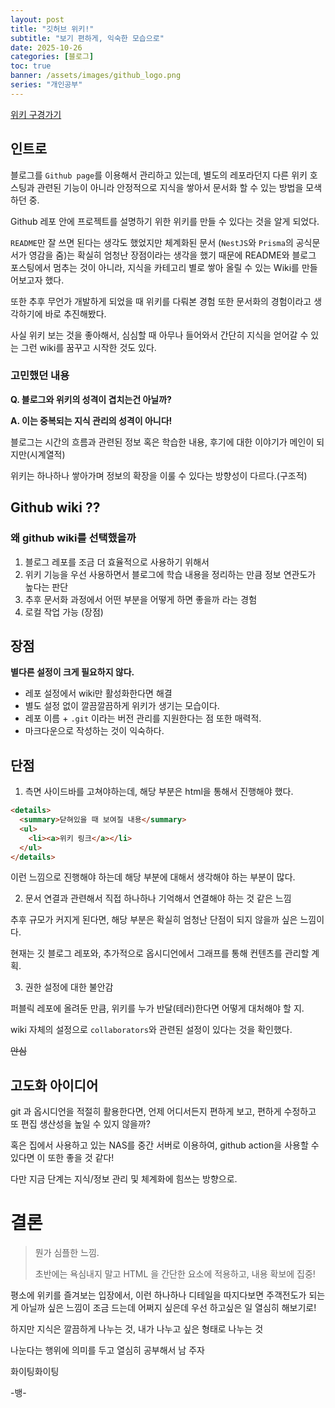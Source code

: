 ```yaml
---
layout: post
title: "깃허브 위키!"
subtitle: "보기 편하게, 익숙한 모습으로"
date: 2025-10-26
categories: [블로그]
toc: true
banner: /assets/images/github_logo.png
series: "개인공부"
---
```


[위키 구경가기](https://github.com/YooByWk/YooByWk.github.io/wiki)

## 인트로

블로그를 `Github page`를 이용해서 관리하고 있는데, 별도의 레포라던지 다른 위키 호스팅과 관련된 기능이 아니라 안정적으로 지식을 쌓아서 문서화 할 수 있는 방법을 모색하던 중.

Github 레포 안에 프로젝트를 설명하기 위한 위키를 만들 수 있다는 것을 알게 되었다.

`README`만 잘 쓰면 된다는 생각도 했었지만 체계화된 문서 (`NestJS`와 `Prisma`의 공식문서가 영감을 줌)는 확실히 엄청난 장점이라는 생각을 했기 때문에 README와 블로그 포스팅에서 멈추는 것이 아니라, 지식을 카테고리 별로 쌓아 올릴 수 있는 Wiki를 만들어보고자 했다.

또한 추후 무언가 개발하게 되었을 때 위키를 다뤄본 경험 또한 문서화의 경험이라고 생각하기에 바로 추진해봤다.

사실 위키 보는 것을 좋아해서, 심심할 때 아무나 들어와서 간단히 지식을 얻어갈 수 있는 그런 wiki를 꿈꾸고 시작한 것도 있다.

### 고민했던 내용

**Q. 블로그와 위키의 성격이 겹치는건 아닐까?**

**A. 이는 중복되는 지식 관리의 성격이 아니다!**

블로그는 시간의 흐름과 관련된 정보 혹은 학습한 내용, 후기에 대한 이야기가 메인이 되지만(시계열적)

위키는 하나하나 쌓아가며 정보의 확장을 이룰 수 있다는 방향성이 다르다.(구조적)

## Github wiki ??

### 왜 github wiki를 선택했을까

1. 블로그 레포를 조금 더 효율적으로 사용하기 위해서
2. 위키 기능을 우선 사용하면서 블로그에 학습 내용을 정리하는 만큼 정보 연관도가 높다는 판단
3. 추후 문서화 과정에서 어떤 부분을 어떻게 하면 좋을까 라는 경험
4. 로컬 작업 가능 (장점)

## 장점

**별다른 설정이 크게 필요하지 않다.**

- 레포 설정에서 wiki만 활성화한다면 해결
- 별도 설정 없이 깔끔깔끔하게 위키가 생기는 모습이다.
- 레포 이름 + `.git` 이라는 버전 관리를 지원한다는 점 또한 매력적.
- 마크다운으로 작성하는 것이 익숙하다.

## 단점

1. 측면 사이드바를 고쳐야하는데, 해당 부분은 html을 통해서 진행해야 했다.

```html
<details>
  <summary>닫혀있을 때 보여질 내용</summary>
  <ul>
    <li><a>위키 링크</a></li>
  </ul>
</details>
```

이런 느낌으로 진행해야 하는데 해당 부분에 대해서 생각해야 하는 부분이 많다.

2. 문서 연결과 관련해서 직접 하나하나 기억해서 연결해야 하는 것 같은 느낌

추후 규모가 커지게 된다면, 해당 부분은 확실히 엄청난 단점이 되지 않을까 싶은 느낌이다.

현재는 깃 블로그 레포와, 추가적으로 옵시디언에서 그래프를 통해 컨텐츠를 관리할 계획.

3. 권한 설정에 대한 불안감

퍼블릭 레포에 올려둔 만큼, 위키를 누가 반달(테러)한다면 어떻게 대처해야 할 지.

wiki 자체의 설정으로 `collaborators`와 관련된 설정이 있다는 것을 확인했다.

~~안심~~

## 고도화 아이디어

git 과 옵시디언을 적절히 활용한다면, 언제 어디서든지 편하게 보고, 편하게 수정하고 또 편집 생산성을 높일 수 있지 않을까?

혹은 집에서 사용하고 있는 NAS를 중간 서버로 이용하여, github action을 사용할 수 있다면 이 또한 좋을 것 같다!

다만 지금 단계는 지식/정보 관리 및 체계화에 힘쓰는 방향으로.

# 결론

> 뭔가 심플한 느낌.
>
> 초반에는 욕심내지 말고 HTML 을 간단한 요소에 적용하고, 내용 확보에 집중!

평소에 위키를 즐겨보는 입장에서, 이런 하나하나 디테일을 따지다보면 주객전도가 되는게 아닐까 싶은 느낌이 조금 드는데 어쩌지 싶은데 우선 하고싶은 일 열심히 해보기로!

하지만 지식은 깔끔하게 나누는 것, 내가 나누고 싶은 형태로 나누는 것

나눈다는 행위에 의미를 두고 열심히 공부해서 남 주자

화이팅화이팅

-뱅-
